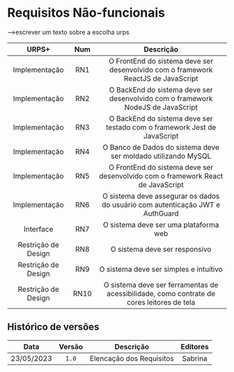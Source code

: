 # Requisitos Não-funcionais
 -->escrever um texto sobre a escolha urps

|  **URPS+**| **Num**  | **Descrição** |
| :---------: | :-----------: | :---------: |
| Implementação |   RN1   | O FrontEnd do sistema deve ser desenvolvido com o framework ReactJS de JavaScript |
| Implementação |   RN2   | O BackEnd do sistema deve ser desenvolvido com o framework NodeJS de JavaScript |
| Implementação |   RN3   | O BackEnd do sistema deve ser testado com o framework Jest de JavaScript |
| Implementação |   RN4   | O Banco de Dados do sistema deve ser moldado utilizando MySQL |
| Implementação |   RN5   | O FrontEnd do sistema deve ser desenvolvido com o framework React de JavaScript |
| Implementação |   RN6   | O sistema deve assegurar os dados do usuário com autenticação JWT e AuthGuard |
| Interface |   RN7   | O sistema deve ser uma plataforma web |
| Restrição de Design |   RN8   | O sistema deve ser responsivo |
| Restrição de Design |   RN9   | O sistema deve ser simples e intuitivo |
| Restrição de Design |   RN10   | O sistema deve ser ferramentas de acessibilidade, como contrate de cores  leitores de tela |


## Histórico de versões


|  **Data**  |**Versão** |    **Descrição**     |   **Editores**   |
| :--------: | :-------: | :-------------------: | :--------------: |
| 23/05/2023 |   `1.0`   |  Elencação dos Requisitos      | Sabrina  |
